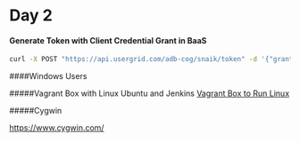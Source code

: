 Day 2
========

#### Generate Token with Client Credential Grant in BaaS
```bash
curl -X POST "https://api.usergrid.com/adb-cog/snaik/token" -d '{"grant_type":"client_credentials", "client_id":"b3U6CgtfCqvCEeSEkeO38C-3ug", "client_secret":"{client_secret}"}'
```

####Windows Users

#####Vagrant Box with Linux Ubuntu and Jenkins
[Vagrant Box to Run Linux](https://github.com/dzuluagaapigee/apigee-ci-jenkins-git-maven-jmeter.git)

#####Cygwin

https://www.cygwin.com/
